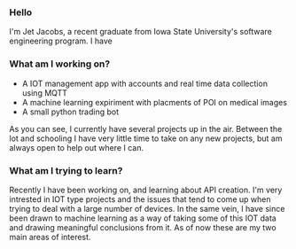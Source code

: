 ### Hello
I'm Jet Jacobs, a recent graduate from Iowa State University's software engineering program. I have 

### What am I working on?
* A IOT management app with accounts and real time data collection using MQTT
* A machine learning expiriment with placments of POI on medical images
* A small python trading bot
	
As you can see, I currently have several projects up in the air. Between the lot and schooling I have very little time to take on any new projects, but am always open to help out where I can.
	
### What am I trying to learn?
Recently I have been working on, and learning about API creation. I'm very intrested in IOT type projects and the issues that tend to come up when trying to deal with a large number of devices. 
In the same vein, I have since been drawn to machine learning as a way of taking some of this IOT data and drawing meaningful conclusions from it. As of now these are my two main areas of interest.
